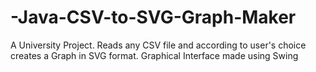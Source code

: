 # -Java-CSV-to-SVG-Graph-Maker
A University Project.
Reads any CSV file and according to user's choice creates a Graph in SVG format.
Graphical Interface made using Swing
